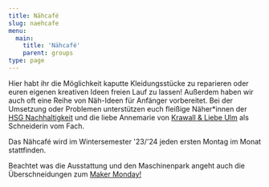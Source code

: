 ```yaml
---
title: Nähcafé
slug: naehcafe
menu: 
  main:
    title: 'Nähcafé'
    parent: groups
type: page
---
```

Hier habt ihr die Möglichkeit kaputte Kleidungsstücke zu reparieren oder euren eigenen kreativen Ideen freien Lauf zu lassen! Außerdem haben wir auch oft eine Reihe von Näh-Ideen für Anfänger vorbereitet. Bei der Umsetzung  oder Problemen unterstützen euch fleißige Näher\*innen der [HSG Nachhaltigkeit](https://www.uni-ulm.de/misc/hg-nachhaltigkeit/hsgn/) und die liebe Annemarie von [Krawall & Liebe Ulm](https://krawallundliebe-fairfashion.de/) als Schneiderin vom Fach.

Das Nähcafé wird im Wintersemester '23/'24 jeden ersten Montag im Monat stattfinden.

Beachtet was die Ausstattung und den Maschinenpark angeht auch die Überschneidungen zum [Maker Monday!](/gruppen/makermonday/)

